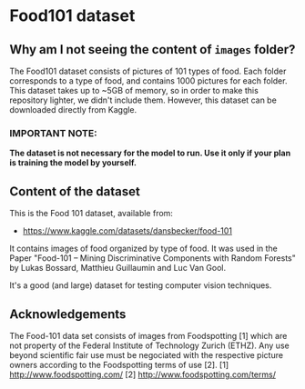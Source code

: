 # Food101 dataset

## Why am I not seeing the content of `images` folder?

The Food101 dataset consists of pictures of 101 types of food. Each folder corresponds to a type of food, and contains 1000 pictures for each folder. This dataset takes up to ~5GB of memory, so in order to make this repository lighter, we didn't include them. However, this dataset can be downloaded directly from Kaggle.

### IMPORTANT NOTE: 
**The dataset is not necessary for the model to run. Use it only if your plan is training the model by yourself.**

## Content of the dataset
This is the Food 101 dataset, available from: 
- https://www.kaggle.com/datasets/dansbecker/food-101

It contains images of food organized by type of food. 
It was used in the Paper "Food-101 – Mining Discriminative Components with Random Forests" by Lukas Bossard, Matthieu Guillaumin and Luc Van Gool. 

It's a good (and large) dataset for testing computer vision techniques.

## Acknowledgements
The Food-101 data set consists of images from Foodspotting [1] which are not property of the Federal Institute of Technology Zurich (ETHZ). Any use beyond scientific fair use must be negociated with the respective picture owners according to the Foodspotting terms of use [2].
[1] http://www.foodspotting.com/
[2] http://www.foodspotting.com/terms/
